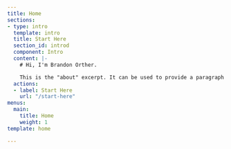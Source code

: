 ```yaml
---
title: Home
sections:
- type: intro
  template: intro
  title: Start Here
  section_id: introd
  component: Intro
  content: |-
    # Hi, I'm Brandon Orther.

    This is the "about" excerpt. It can be used to provide a paragraph about yourself that people can read on the homepage to get a sense of who you are. There also exists a dedicated about page where you can write more about yourself for those who are interested.
  actions:
  - label: Start Here
    url: "/start-here"
menus:
  main:
    title: Home
    weight: 1
template: home

---
```


